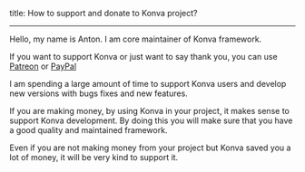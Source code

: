 title: How to support and donate to Konva project?

---


Hello, my name is Anton. I am core maintainer of Konva framework.

If you want to support Konva or just want to say thank you, you can use [Patreon](https://www.patreon.com/lavrton) or [PayPal](https://paypal.me/lavrton)


I am spending a large amount of time to support Konva users and develop new versions with bugs fixes and new features.

If you are making money, by using Konva in your project, it makes sense to support Konva development. By doing this you will make sure that you have a good quality and maintained framework.

Even if you are not making money from your project but Konva saved you a lot of money, it will be very kind to support it.
